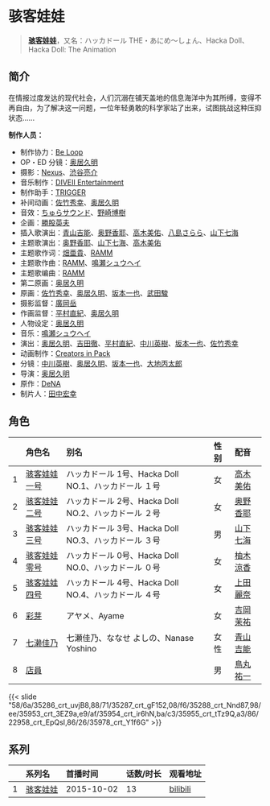 # 骇客娃娃


> <u>**[骇客娃娃](https://bgm.tv/subject/132754)**</u>，又名：ハッカドール THE・あにめ～しょん、Hacka Doll、Hacka Doll: The Animation

## 简介

在情报过度发达的现代社会，人们沉溺在铺天盖地的信息海洋中为其所缚，变得不再自由，为了解决这一问题，一位年轻勇敢的科学家站了出来，试图挑战这种压抑状态……

**制作人员：**
- 制作协力：[Be Loop](https://bgm.tv/person/50176)
- OP・ED 分镜：[奥居久明](https://bgm.tv/person/12885)
- 摄影：[Nexus](https://bgm.tv/person/17995)、[渋谷亮介](https://bgm.tv/person/32984)
- 音乐制作：[DIVEII Entertainment](https://bgm.tv/person/10228)
- 制作助手：[TRIGGER](https://bgm.tv/person/8008)
- 补间动画：[佐竹秀幸](https://bgm.tv/person/25743)、[奥居久明](https://bgm.tv/person/12885)
- 音效：[ちゅらサウンド](https://bgm.tv/person/28053)、[野崎博樹](https://bgm.tv/person/28052)
- 企画：[勝股英夫](https://bgm.tv/person/2857)
- 插入歌演出：[青山吉能](https://bgm.tv/person/13684)、[奥野香耶](https://bgm.tv/person/13686)、[高木美佑](https://bgm.tv/person/13687)、[八島さらら](https://bgm.tv/person/21276)、[山下七海](https://bgm.tv/person/13685)
- 主题歌演出：[奥野香耶](https://bgm.tv/person/13686)、[山下七海](https://bgm.tv/person/13685)、[高木美佑](https://bgm.tv/person/13687)
- 主题歌作词：[畑亜貴](https://bgm.tv/person/7329)、[RAMM](https://bgm.tv/person/21261)
- 主题歌作曲：[RAMM](https://bgm.tv/person/21261)、[鳴瀬シュウヘイ](https://bgm.tv/person/3291)
- 主题歌编曲：[RAMM](https://bgm.tv/person/21261)
- 第二原画：[奥居久明](https://bgm.tv/person/12885)
- 原画：[佐竹秀幸](https://bgm.tv/person/25743)、[奥居久明](https://bgm.tv/person/12885)、[坂本一也](https://bgm.tv/person/3419)、[武田駿](https://bgm.tv/person/50761)
- 摄影监督：[廣岡岳](https://bgm.tv/person/3386)
- 作画监督：[平村直紀](https://bgm.tv/person/27310)、[奥居久明](https://bgm.tv/person/12885)
- 人物设定：[奥居久明](https://bgm.tv/person/12885)
- 音乐：[鳴瀬シュウヘイ](https://bgm.tv/person/3291)
- 演出：[奥居久明](https://bgm.tv/person/12885)、[吉田徹](https://bgm.tv/person/418)、[平村直紀](https://bgm.tv/person/27310)、[中川英樹](https://bgm.tv/person/21549)、[坂本一也](https://bgm.tv/person/3419)、[佐竹秀幸](https://bgm.tv/person/25743)
- 动画制作：[Creators in Pack](https://bgm.tv/person/17167)
- 分镜：[中川英樹](https://bgm.tv/person/21549)、[奥居久明](https://bgm.tv/person/12885)、[坂本一也](https://bgm.tv/person/3419)、[大地丙太郎](https://bgm.tv/person/143)
- 导演：[奥居久明](https://bgm.tv/person/12885)
- 原作：[DeNA](https://bgm.tv/person/27404)
- 制片人：[田中宏幸](https://bgm.tv/person/5310)

## 角色

|     |   角色名   |   别名  | 性别 |  配音  |
|:--- |:------  |:----      |:---  |:--   |
| 1 | [骇客娃娃一号](https://bgm.tv/character/35286) | ハッカドール 1号、Hacka Doll NO.1、ハッカドール １号 | 女 | [高木美佑](https://bgm.tv/person/13687) |
| 2 | [骇客娃娃二号](https://bgm.tv/character/35287) | ハッカドール 2号、Hacka Doll NO.2、ハッカドール ２号 | 女 | [奥野香耶](https://bgm.tv/person/13686) |
| 3 | [骇客娃娃三号](https://bgm.tv/character/35288) | ハッカドール 3号、Hacka Doll NO.3、ハッカドール ３号 | 男 | [山下七海](https://bgm.tv/person/13685) |
| 4 | [骇客娃娃零号](https://bgm.tv/character/35953) | ハッカドール 0号、Hacka Doll NO.0、ハッカドール ０号 | 女 | [柚木涼香](https://bgm.tv/person/4007) |
| 5 | [骇客娃娃四号](https://bgm.tv/character/35954) | ハッカドール 4号、Hacka Doll NO.4、ハッカドール ４号 | 女 | [上田麗奈](https://bgm.tv/person/13164) |
| 6 | [彩芽](https://bgm.tv/character/35955) | アヤメ、Ayame | 女 | [吉岡茉祐](https://bgm.tv/person/13592) |
| 7 | [七濑佳乃](https://bgm.tv/character/22958) | 七瀬佳乃、ななせ よしの、Nanase Yoshino | 女性 | [青山吉能](https://bgm.tv/person/13684) |
| 8 | [店員](https://bgm.tv/character/35978) |  | 男 | [鳥丸祐一](https://bgm.tv/person/19594) |

{{< slide "58/6a/35286_crt_uvjB8,88/71/35287_crt_gF152,08/f6/35288_crt_Nnd87,98/ee/35953_crt_3EZ9a,e9/af/35954_crt_ir6hN,ba/c3/35955_crt_tTz9Q,a3/86/22958_crt_EpQsI,86/26/35978_crt_Y1f6G" >}}

## 系列

|     |   系列名   |   首播时间  | 话数/时长  | 观看地址 |
|:---  |:------    |:----      |:---       |:---  |
| 1 |[骇客娃娃](https://bgm.tv/subject/132754)| 2015-10-02 | 13 | [bilibili](https://www.bilibili.com/bangumi/play/ep70859)  |



